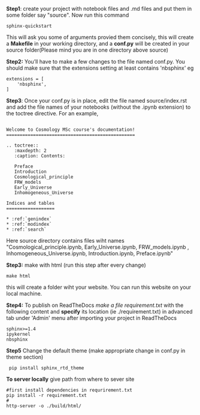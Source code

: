 **Step1**: create your project with notebook files and .md files and put them in some folder say "source". Now run this command 
```
sphinx-quickstart
```
This will ask you some of arguments provied them concisely, this will create a **Makefile** in your working directory, and a **conf.py** will be created in your source folder(Please mind you are in one directory above source)

**Step2:** You’ll have to make a few changes to the file named conf.py. You should make sure that the extensions setting at least contains 'nbsphinx' eg
```
extensions = [
    'nbsphinx',
]
```


**Step3**: Once your conf.py is in place, edit the file named source/index.rst and add the file names of your notebooks (without the .ipynb extension) to the toctree directive. For an example, 
```shell

Welcome to Cosmology MSc course's documentation!
================================================

.. toctree::
   :maxdepth: 2
   :caption: Contents:

   Preface
   Introduction
   Cosmological_principle
   FRW_models
   Early_Universe
   Inhomogeneous_Universe

Indices and tables
==================

* :ref:`genindex`
* :ref:`modindex`
* :ref:`search`
```
Here source directory contains files wiht names "Cosmological_principle.ipynb,  Early_Universe.ipynb,  FRW_models.ipynb , Inhomogeneous_Universe.ipynb,  Introduction.ipynb,  Preface.ipynb"

**Step3:** make with html
(run this step after every change)
```
make html
```
this will create a folder wiht your website. You can run this website on your local machine.

**Step4:** To publish on ReadTheDocs *make a file requirement.txt* with the following content and **specify** its location (ie ./requirement.txt) in advanced
tab under 'Admin' menu after importing your project in ReadTheDocs
```
sphinx>=1.4
ipykernel
nbsphinx
```
**Step5** Change the default theme
(make appropriate change in conf.py in theme section)
```
 pip install sphinx_rtd_theme

```


**To server locally** 
give path from where to sever site
```
#first install dependencies in requrirement.txt
pip install -r requirement.txt
#
http-server -o ./build/html/
```
